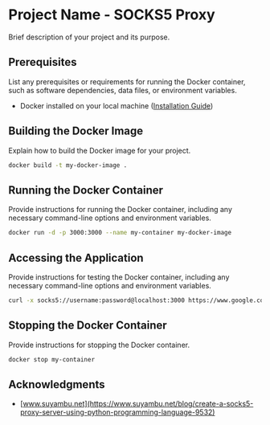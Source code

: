 # Project Name - SOCKS5 Proxy

Brief description of your project and its purpose.

## Prerequisites

List any prerequisites or requirements for running the Docker container, such as software dependencies, data files, or environment variables.

- Docker installed on your local machine ([Installation Guide](https://docs.docker.com/get-docker/))

## Building the Docker Image

Explain how to build the Docker image for your project.

```bash
docker build -t my-docker-image .
```

## Running the Docker Container

Provide instructions for running the Docker container, including any necessary command-line options and environment variables.

```bash
docker run -d -p 3000:3000 --name my-container my-docker-image

````

## Accessing the Application

Provide instructions for testing the Docker container, including any necessary command-line options and environment variables.

```bash
curl -x socks5://username:password@localhost:3000 https://www.google.com
```

## Stopping the Docker Container

Provide instructions for stopping the Docker container.

```bash
docker stop my-container
```

## Acknowledgments

- [www.suyambu.net](https://www.suyambu.net/blog/create-a-socks5-proxy-server-using-python-programming-language-9532)
